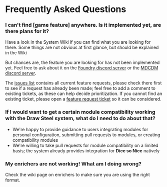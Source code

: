 # Frequently Asked Questions

### I can't find [game feature] anywhere. Is it implemented yet, are there plans for it?

Have a look in the System Wiki if you can find what you are looking for there. Some things are not obvious at first glance, but should be explained in the Wiki

But chances are, the feature you are looking for has not been implemented yet. Feel free to ask about it on the [Foundry discord server](https://discord.com/channels/170995199584108546/1390065189453435041) or the [MDCDM discord server](https://discord.com/channels/332362513368875008/1342298358664138805).

The [issues list](https://github.com/MetaMorphic-Digital/draw-steel/issues) contains all current feature requests, please check there first to see if a request has already been made; feel free to add a comment to existing tickets, as these can help decide prioritization. If you cannot find an existing ticket, please open a [feature request ticket](https://github.com/MetaMorphic-Digital/draw-steel/issues/new/choose) so it can be considered.

### If I would want to get a certain module compatibility working with the Draw Steel system, what do I need to do about that?

- We're happy to provide guidance to users integrating modules for personal configuration, submitting pull requests to modules, or creating compatibility modules
- We're willing to take pull requests for module compatibility on a limited basis; the system already provides integration for **Dice so Nice** natively

###  My enrichers are not working! What am I doing wrong?

Check the wiki page on enrichers to make sure you are using the right format.
